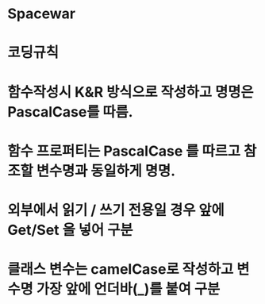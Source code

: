 # Spacewar
# 코딩규칙
# 함수작성시 K&R 방식으로 작성하고 명명은 PascalCase를 따름.
# 함수 프로퍼티는 PascalCase 를 따르고 참조할 변수명과 동일하게 명명.
# 외부에서 읽기 / 쓰기 전용일 경우 앞에 Get/Set 을 넣어 구분
# 클래스 변수는 camelCase로 작성하고 변수명 가장 앞에 언더바(_)를 붙여 구분

